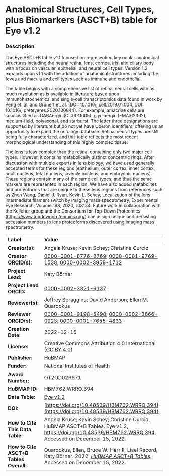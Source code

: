 # Anatomical Structures, Cell Types, plus Biomarkers (ASCT+B) table for Eye v1.2

### Description
The Eye ASCT+B table v1.1 focused on representing key ocular anatomical structures including the neural retina, lens, cornea, iris, and ciliary body with a focus on vascular, epithelial, and neural cell types. Version 1.2 expands upon v1.1 with the addition of anatomical structures including the fovea and macula and cell types such as immune and endothelial. 

The table begins with a comprehensive list of retinal neural cells with as much resolution as is available in literature based upon immunohistochemical and single-cell transcriptomics data found in work by Peng et. al. and Grünert et. al. (DOI: 10.1016/j.cell.2019.01.004, DOI: 10.1016/j.preteyeres.2020.100844). For example, amacrine cells are subclassified as GABAergic (CL:0011005), glycinergic (FMA:62362), medium-field, polyaxonal, and starburst.  The latter three designations are supported by literature but do not yet have Uberon identifiers, offering us an opportunity to expand the ontology database. Retinal neural types are still being fully characterized, and this table reflects the most recent morphological understanding of this highly complex tissue. 

The lens is less complex than the retina, containing only two major cell types. However, it contains metabolically distinct concentric rings. After discussion with multiple experts in lens biology, we have used generally accepted terms for these regions (epithelium, outer cortex, inner cortex, adult nucleus, fetal nucleus, juvenile nucleus, and embryonic nucleus). These regions contain many of the same cell types, and thus the same markers are represented in each region. We have also added metabolites and proteoforms that are unique to these lens regions from references such as Zhen Wang, Daniel J. Ryan, Kevin L. Schey, Localization of the lens intermediate filament switch by imaging mass spectrometry, Experimental Eye Research, Volume 198, 2020, 108134. Future work in collaboration with the Kelleher group and the Consortium for Top-Down Proteomics (https://www.topdownproteomics.org/) can assign unique and persisting accession numbers to lens proteoforms discovered using imaging mass spectrometry. 


| Label | Value |
| :------------- |:-------------|
| **Creator(s):** | Angela Kruse; Kevin Schey; Christine Curcio |
| **Creator ORCID(s):** | [0000-0001-8776-2769](https://orcid.org/0000-0001-8776-2769); [0000-0001-9769-1538](https://orcid.org/0000-0001-9769-1538); [0000-0002-3959-1712](https://orcid.org/0000-0002-3959-1712) |
| **Project Lead:** | Katy B&ouml;rner |
| **Project Lead ORCID:** | [0000-0002-3321-6137](https://orcid.org/0000-0002-3321-6137) |
| **Reviewer(s):**| Jeffrey Spraggins; David Anderson; Ellen M. Quardokus|
| **Reviewer ORCID(s):**|[0000-0001-9198-5498](https://orcid.org/0000-0001-9198-5498); [0000-0002-3866-0923](https://orcid.org/0000-0002-3866-0923); [0000-0001-7655-4833](https://orcid.org/0000-0001-7655-4833)|
| **Creation Date:** | 2022-12-15 |
| **License:** | Creative Commons Attribution 4.0 International ([CC BY 4.0](https://creativecommons.org/licenses/by/4.0/)) |
| **Publisher:** | HuBMAP |
| **Funder:** | National Institutes of Health |
| **Award Number:** | OT2OD026671 |
| **HuBMAP ID:** |HBM762.WRRQ.394 |
| **Data Table:** |[Eye v1.2](https://cdn.humanatlas.io/hra-releases/v1.3/asct-b/asct-b-vh-eye.csv) |
| **DOI:** | [https://doi.org/10.48539/HBM762.WRRQ.394](https://doi.org/10.48539/HBM762.WRRQ.394) |
| **How to Cite This Data Table:** |  Angela Kruse; Kevin Schey; Christine Curcio, HuBMAP ASCT+B Tables. Eye v1.2, https://doi.org/10.48539/HBM762.WRRQ.394, Accessed on December 15, 2022. |
| **How to Cite ASCT+B Tables Overall:** | Quardokus, Ellen, Bruce W. Herr II, Lisel Record, Katy B&ouml;rner. 2022. [*HuBMAP ASCT+B Tables*](https://humanatlas.io/asctb-tables). Accessed on December 15, 2022.|
